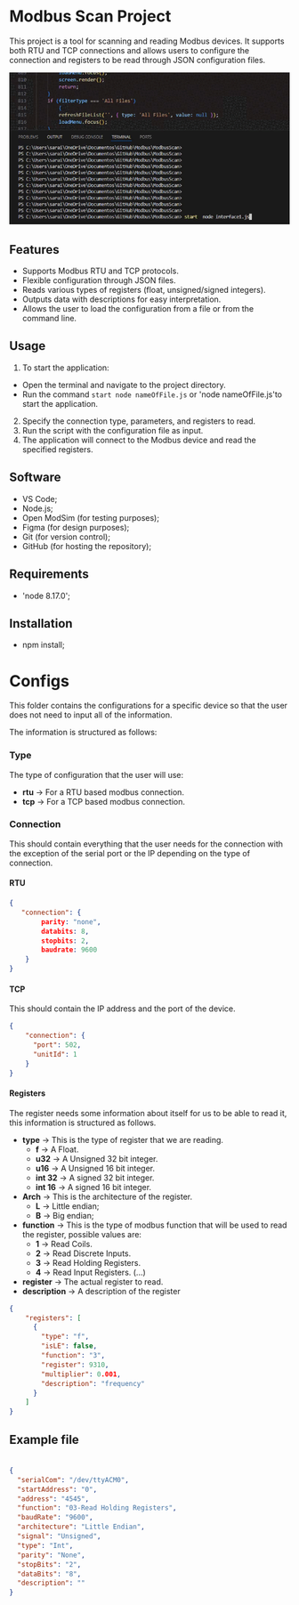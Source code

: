 # Modbus Scan Project

This project is a tool for scanning and reading Modbus devices. It supports both RTU and TCP connections and allows users to configure the connection and registers to be read through JSON configuration files.

![Modbus](https://raw.githubusercontent.com/EmituCom/ModbusScan/main/img/modbus.gif)


## Features

- Supports Modbus RTU and TCP protocols.
- Flexible configuration through JSON files.
- Reads various types of registers (float, unsigned/signed integers).
- Outputs data with descriptions for easy interpretation.
- Allows the user to load the configuration from a file or from the command line.

## Usage

1. To start the application:
  - Open the terminal and navigate to the project directory.
  - Run the command `start node nameOfFile.js` or 'node nameOfFile.js'to start the application.
2. Specify the connection type, parameters, and registers to read.
3. Run the script with the configuration file as input.
4. The application will connect to the Modbus device and read the specified registers.


## Software

- VS Code;
- Node.js;
- Open ModSim (for testing purposes);
- Figma (for design purposes);
- Git (for version control);
- GitHub (for hosting the repository);

## Requirements

- 'node 8.17.0';

## Installation

- npm install;


# Configs

This folder contains the configurations for a specific device so that the user does not need to input
all of the information.

The information is structured as follows:


### Type

The type of configuration that the user will use:

* **rtu** -> For a RTU based modbus connection.
* **tcp** -> For a TCP based modbus connection.

### Connection

This should contain everything that the user needs for the connection with the exception of the serial port or the IP
depending on the type of connection.

#### RTU

```json
{
   "connection": {
        parity: "none",
        databits: 8,
        stopbits: 2,
        baudrate: 9600
    }
}

```

#### TCP

This should contain the IP address and the port of the device.


```json
{
    "connection": {
      "port": 502,
      "unitId": 1
    }
}
```

#### Registers

The register needs some information about itself for us to be able to read it, this information is
structured as follows.

* **type** -> This is the type of register that we are reading.
    * **f** -> A Float.
    * **u32** -> A Unsigned 32 bit integer.
    * **u16** -> A Unsigned 16 bit integer.
    * **int 32** -> A signed 32 bit integer.
    * **int 16** -> A signed 16 bit integer.
* **Arch** -> This is the architecture of the register.
    * **L** -> Little endian;
    * **B** -> Big endian;
* **function** -> This is the type of modbus function that will be used to read the register, possible values are:
    * **1** -> Read Coils.
    * **2** -> Read Discrete Inputs.
    * **3** -> Read Holding Registers.
    * **4** -> Read Input Registers.
    (...)
* **register** -> The actual register to read.
* **description** -> A description of the register

```json
{
    "registers": [
      {
        "type": "f",
        "isLE": false,
        "function": "3",
        "register": 9310,
        "multiplier": 0.001,
        "description": "frequency"
      }
    ]
}
```

## Example file


```json

{
  "serialCom": "/dev/ttyACM0",
  "startAddress": "0",
  "address": "4545",
  "function": "03-Read Holding Registers",
  "baudRate": "9600",
  "architecture": "Little Endian",
  "signal": "Unsigned",
  "type": "Int",
  "parity": "None",
  "stopBits": "2",
  "dataBits": "8",
  "description": ""
}



